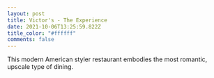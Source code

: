 ```yaml
---
layout: post
title: Victor's - The Experience
date: 2021-10-06T13:25:59.822Z
title_color: "#ffffff"
comments: false
---
```

This modern American styler restaurant embodies the most romantic, upscale type of dining.